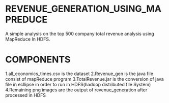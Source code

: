 # REVENUE_GENERATION_USING_MAPREDUCE
A simple analysis on the top 500 company total revenue analysis using MapReduce In HDFS.

# COMPONENTS
1.all_economics_times.csv is the dataset
2.Revenue_gen is the java file consist of mapReduce program
3.TotalRevenue.jar is the conversion of java file in ecllipse in order to run in HDFS(hadoop distributed file System)
4.Remaining png images are the output of revenue_generation after processed in HDFS 

